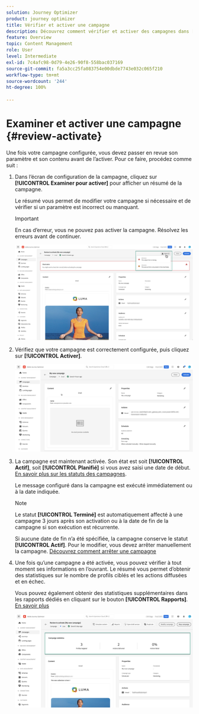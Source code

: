 ```yaml
---
solution: Journey Optimizer
product: journey optimizer
title: Vérifier et activer une campagne
description: Découvrez comment vérifier et activer des campagnes dans [!DNL Journey Optimizer]
feature: Overview
topic: Content Management
role: User
level: Intermediate
exl-id: 7c4afc98-0d79-4e26-90f8-558bac037169
source-git-commit: fa5a3cc25fa083754e00dbde7743e032c065f210
workflow-type: tm+mt
source-wordcount: '244'
ht-degree: 100%

---
```


# Examiner et activer une campagne {#review-activate}

Une fois votre campagne configurée, vous devez passer en revue son paramètre et son contenu avant de l’activer. Pour ce faire, procédez comme suit :

1. Dans l’écran de configuration de la campagne, cliquez sur **[!UICONTROL Examiner pour activer]** pour afficher un résumé de la campagne.

   Le résumé vous permet de modifier votre campagne si nécessaire et de vérifier si un paramètre est incorrect ou manquant.

   >[!IMPORTANT]
   >
   >En cas d’erreur, vous ne pouvez pas activer la campagne. Résolvez les erreurs avant de continuer.

   ![](assets/create-campaign-alerts.png)

1. Vérifiez que votre campagne est correctement configurée, puis cliquez sur **[!UICONTROL Activer]**.

   ![](assets/create-campaign-review.png)

1. La campagne est maintenant activée. Son état est soit **[!UICONTROL Actif]**, soit **[!UICONTROL Planifié]** si vous avez saisi une date de début. [En savoir plus sur les statuts des campagnes](get-started-with-campaigns.md#statuses).

   Le message configuré dans la campagne est exécuté immédiatement ou à la date indiquée.

   >[!NOTE]
   >
   >Le statut **[!UICONTROL Terminé]** est automatiquement affecté à une campagne 3 jours après son activation ou à la date de fin de la campagne si son exécution est récurrente.
   >
   >Si aucune date de fin n’a été spécifiée, la campagne conserve le statut **[!UICONTROL Actif]**. Pour le modifier, vous devez arrêter manuellement la campagne. [Découvrez comment arrêter une campagne](modify-stop-campaign.md)

1. Une fois qu’une campagne a été activée, vous pouvez vérifier à tout moment ses informations en l’ouvrant. Le résumé vous permet d’obtenir des statistiques sur le nombre de profils ciblés et les actions diffusées et en échec.

   Vous pouvez également obtenir des statistiques supplémentaires dans les rapports dédiés en cliquant sur le bouton **[!UICONTROL Rapports]**. [En savoir plus](../reports/campaign-global-report.md)

   ![](assets/create-campaign-summary.png)
